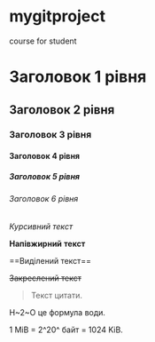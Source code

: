 # mygitproject
course for student 

# Заголовок 1 рівня
## Заголовок 2 рівня
### Заголовок 3 рівня
#### Заголовок 4 рівня
##### Заголовок 5 рівня
###### Заголовок 6 рівня

*Курсивний*  _текст_

**Напівжирний**  __текст__

==Виділений текст==

~~Закреслений текст~~ 

> Текст цитати.

H~2~O це формула води.

1 MiB = 2^20^ байт = 1024 KiB.